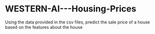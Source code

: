 # WESTERN-AI---Housing-Prices
Using the data provided in the csv files, predict the sale price of a house based on the features about the house

